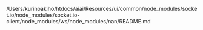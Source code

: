 /Users/kurinoakiho/htdocs/aiai/Resources/ui/common/node_modules/socket.io/node_modules/socket.io-client/node_modules/ws/node_modules/nan/README.md